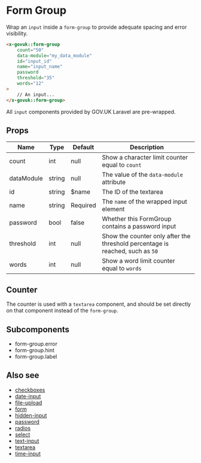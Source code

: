 # Form Group

Wrap an `input` inside a `form-group` to provide adequate spacing and error visibility. 

```html
<x-govuk::form-group
    count="50"
    data-module="my_data_module"
    id="input_id"
    name="input_name"
    password
    threshold="35"
    words="12"
>
    // An input...
</x-govuk::form-group>
```

All `input` components provided by GOV.UK Laravel are pre-wrapped.

## Props

| Name       | Type   | Default  | Description                                                                   |
|------------|--------|----------|-------------------------------------------------------------------------------|
| count      | int    | null     | Show a character limit counter equal to `count`                               |
| dataModule | string | null     | The value of the `data-module`  attribute                                     |
| id         | string | $name    | The ID of the textarea                                                        |
| name       | string | Required | The `name` of the wrapped input element                                       |
| password   | bool   | false    | Whether this FormGroup contains a password input                              |
| threshold  | int    | null     | Show the counter only after the threshold percentage is reached, such as `50` |
| words      | int    | null     | Show a word limit counter equal to `words`                                    |

## Counter

The counter is used with a `textarea` component, and should be set directly on that component instead of the `form-group`.

## Subcomponents

* form-group.error
* form-group.hint
* form-group.label

## Also see

* [checkboxes](checkboxes.md)
* [date-input](date-input.md)
* [file-upload](file-upload.md)
* [form](form.md)
* [hidden-input](hidden-input.md)
* [password](password.md)
* [radios](radios.md)
* [select](select.md)
* [text-input](text-input.md)
* [textarea](textarea.md)
* [time-input](time-input.md)
